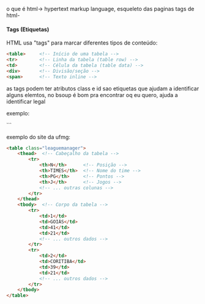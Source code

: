 o que é html-> hypertext markup language, esqueleto das paginas
tags de html-

#### Tags (Etiquetas)
HTML usa "tags" para marcar diferentes tipos de conteúdo:
```html
<table>     <!-- Início de uma tabela -->
<tr>        <!-- Linha da tabela (table row) -->
<td>        <!-- Célula da tabela (table data) -->
<div>       <!-- Divisão/seção -->
<span>      <!-- Texto inline -->
```
as tags podem ter atributos
class e id sao etiquetas que ajudam a identificar alguns elemtos, no bsoup é bom pra encontrar oq eu quero, ajuda a identificar legal

exemplo: 
<table class="classificacao" id="tabela-serie-b"> 
<div class="container">
<span id="nome-time">
```

exemplo do site da ufmg:

```html
<table class="leaguemanager">
    <thead>  <!-- Cabeçalho da tabela -->
        <tr>
            <th>N</th>      <!-- Posição -->
            <th>TIMES</th>  <!-- Nome do time -->
            <th>PG</th>     <!-- Pontos -->
            <th>J</th>      <!-- Jogos -->
            <!-- ... outras colunas -->
        </tr>
    </thead>
    <tbody>  <!-- Corpo da tabela -->
        <tr>
            <td>1</td>
            <td>GOIÁS</td>
            <td>41</td>
            <td>21</td>
            <!-- ... outros dados -->
        </tr>
        <tr>
            <td>2</td>
            <td>CORITIBA</td>
            <td>39</td>
            <td>21</td>
            <!-- ... outros dados -->
        </tr>
    </tbody>
</table>
```